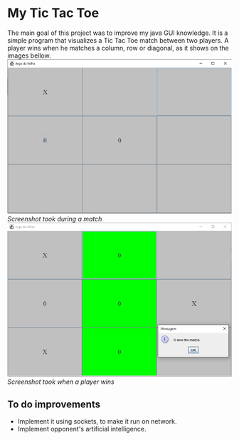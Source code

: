 # My Tic Tac Toe
The main goal of this project was to improve my java GUI knowledge. It is a simple program that visualizes a Tic Tac Toe match between two players. A player wins when he matches a column, row or diagonal, as it shows on the images bellow.
 ![During a match](/imgs/jogo1.png)
  *Screenshot took during a match*
 ![A player wins](/imgs/jogo2.png)
 *Screenshot took when a player wins*
 
 ## To do improvements
 - Implement it using sockets, to make it run on network.
 - Implement opponent's artificial intelligence.
